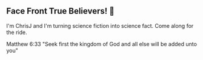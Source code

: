 ## Face Front True Believers! 👋
I'm ChrisJ and I'm turning science fiction into science fact. Come along for the ride.

Matthew 6:33 "Seek first the kingdom of God and all else will be added unto you"

